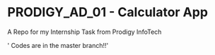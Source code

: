 # PRODIGY_AD_01 - Calculator App
 A Repo for my Internship Task from Prodigy InfoTech

' Codes are in the master branch!!'

